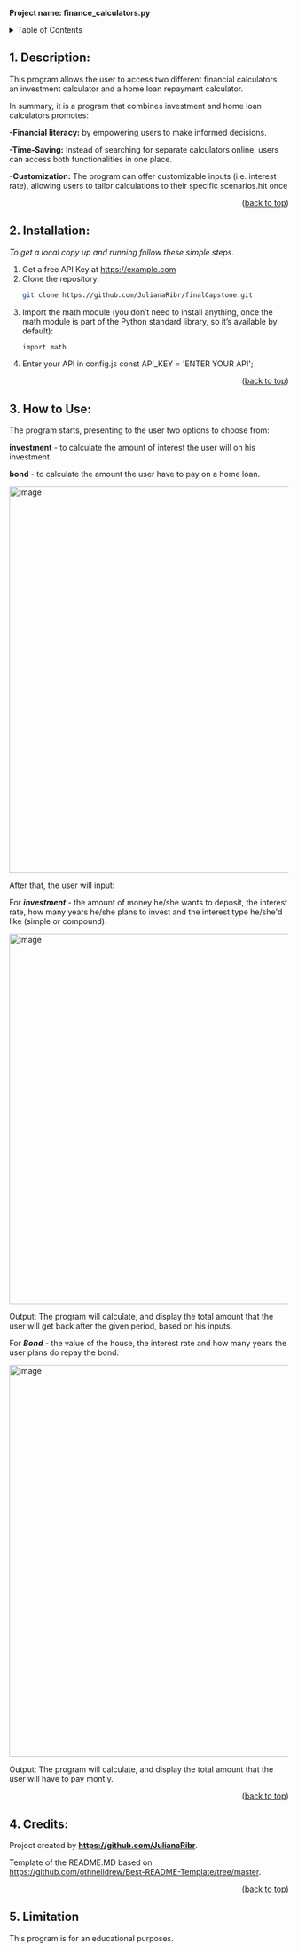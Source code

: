 **Project name: finance_calculators.py**

**<!-- TABLE OF CONTENTS -->**
<details>
  <summary>Table of Contents</summary>
  <ol>
    <li>
      <a href="#description">Description</a></li>
    <li>
      <a href="#installation">Installation</a></li>
    <li>
      <a href="#how-to-use">How to Use</a></li>
   <li>
      <a href="#credits">Credits</a></li>
    <li>
      <a href="#limitation">Limitation</a></li>
  </ol>
</details>

<a name="readme-top"></a>

<!-- DESCRIPTION -->
## 1. Description: 

This program allows the user to access two different financial calculators: an investment calculator and a home loan
repayment calculator.

In summary, it is a program that combines investment and home loan calculators promotes:

**-Financial literacy:** by empowering users to make informed decisions.

**-Time-Saving:** Instead of searching for separate calculators online, users can access both functionalities in one place.

**-Customization:** The program can offer customizable inputs (i.e. interest rate), allowing users to tailor calculations to their specific scenarios.hit <enter> once

<p align="right">(<a href="#readme-top">back to top</a>)</p>

<!-- INSTALLATION -->
## 2. Installation:

_To get a local copy up and running follow these simple steps._

1. Get a free API Key at https://example.com
2. Clone the repository:
   ```sh
   git clone https://github.com/JulianaRibr/finalCapstone.git
   ```
3. Import the math module (you don’t need to install anything, once the math module is part of the Python standard library, so it’s available by default):
   ```sh
   import math
   ```
4. Enter your API in config.js
const API_KEY = 'ENTER YOUR API';

<p align="right">(<a href="#readme-top">back to top</a>)</p>

<!-- HOW TO USE -->
## 3. How to Use:

The program starts, presenting to the user two options to choose from:

**investment** - to calculate the amount of interest the user will on his investment.

**bond** - to calculate the amount the user have to pay on a home loan.

<img width="697" alt="image" src="https://github.com/JulianaRibr/finalCapstone/assets/153245025/314eb336-30bc-49e1-a357-7a7f736cbd72">

After that, the user will input:

For _**investment**_ - the amount of money he/she wants to deposit, the interest rate, how many years he/she plans to invest and the interest type he/she'd like (simple or compound).

<img width="668" alt="image" src="https://github.com/JulianaRibr/finalCapstone/assets/153245025/8057cb74-915d-4422-93bf-9cd90c1ed26f">

Output: The program will calculate, and display the total amount that the user will get back after the given period, based on his inputs.

For _**Bond**_ - the value of the house, the interest rate and how many years the user plans do repay the bond.

<img width="707" alt="image" src="https://github.com/JulianaRibr/finalCapstone/assets/153245025/c08695c1-99ed-4a5d-b8aa-4047fb57be99">

Output: The program will calculate, and display the total amount that the user will have to pay montly.

<p align="right">(<a href="#readme-top">back to top</a>)</p>

<!-- CREDITS -->
## 4. Credits:
Project created by **<https://github.com/JulianaRibr>**.

Template of the README.MD based on <https://github.com/othneildrew/Best-README-Template/tree/master>.

<p align="right">(<a href="#readme-top">back to top</a>)</p>

<!-- LIMITATION -->
## 5. Limitation

This program is for an educational purposes. 
